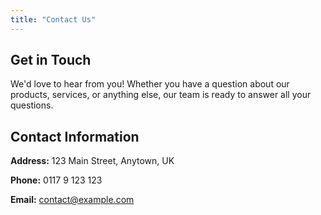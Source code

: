 ```yaml
---
title: "Contact Us"
---
```


## Get in Touch

We'd love to hear from you! Whether you have a question about our products, services, or anything else, our team is ready to answer all your questions.

## Contact Information

**Address:** 123 Main Street, Anytown, UK

**Phone:** 0117 9 123 123

**Email:** contact@example.com
